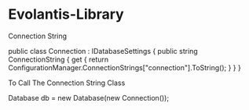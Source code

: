 # Evolantis-Library

Connection String

public class Connection : IDatabaseSettings
{
    public string ConnectionString
    {
        get { return ConfigurationManager.ConnectionStrings["connection"].ToString(); }
    }
}

To Call The Connection String Class

Database db = new Database(new Connection());

